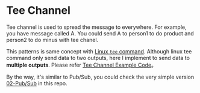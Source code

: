 # Tee Channel

Tee channel is used to spread the message to everywhere. For example, you have message called A. You could send A to person1 to do product and person2 to do minus with tee chanel.

This patterns is same concept with [Linux `tee` command](https://www.runoob.com/linux/linux-comm-tee.html). Although linux tee command only send data to two outputs, here I implement to send data to **multiple outputs**. Please refer [Tee Channel Example Code](./main.go)。

By the way, it's similar to Pub/Sub, you could check the very simple version [02-Pub/Sub](/other/02-pub-sub) in this repo.